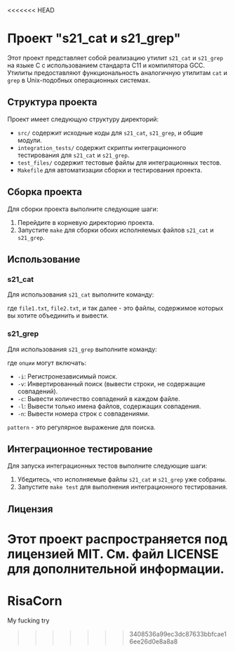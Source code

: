 <<<<<<< HEAD
# Проект "s21_cat и s21_grep"

Этот проект представляет собой реализацию утилит `s21_cat` и `s21_grep` на языке C с использованием стандарта C11 и компилятора GCC. Утилиты предоставляют функциональность аналогичную утилитам `cat` и `grep` в Unix-подобных операционных системах.

## Структура проекта

Проект имеет следующую структуру директорий:

- `src/` содержит исходные коды для `s21_cat`, `s21_grep`, и общие модули.
- `integration_tests/` содержит скрипты интеграционного тестирования для `s21_cat` и `s21_grep`.
- `test_files/` содержит тестовые файлы для интеграционных тестов.
- `Makefile` для автоматизации сборки и тестирования проекта.

## Сборка проекта

Для сборки проекта выполните следующие шаги:

1. Перейдите в корневую директорию проекта.
2. Запустите `make` для сборки обоих исполняемых файлов `s21_cat` и `s21_grep`.

## Использование

### s21_cat

Для использования `s21_cat` выполните команду:


где `file1.txt`, `file2.txt`, и так далее - это файлы, содержимое которых вы хотите объединить и вывести.

### s21_grep

Для использования `s21_grep` выполните команду:


где `опции` могут включать:

- `-i`: Регистронезависимый поиск.
- `-v`: Инвертированный поиск (вывести строки, не содержащие совпадений).
- `-c`: Вывести количество совпадений в каждом файле.
- `-l`: Вывести только имена файлов, содержащих совпадения.
- `-n`: Вывести номера строк с совпадениями.

`pattern` - это регулярное выражение для поиска.

## Интеграционное тестирование

Для запуска интеграционных тестов выполните следующие шаги:

1. Убедитесь, что исполняемые файлы `s21_cat` и `s21_grep` уже собраны.
2. Запустите `make test` для выполнения интеграционного тестирования.

## Лицензия

Этот проект распространяется под лицензией MIT. См. файл LICENSE для дополнительной информации.
=======
# RisaCorn
My fucking try
>>>>>>> 3408536a99ec3dc87633bbfcae16ee26d0e8a8a8
